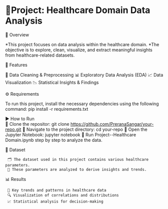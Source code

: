 # 🏥Project: Healthcare Domain Data Analysis
📌 Overview

*This project focuses on data analysis within the healthcare domain.
*The objective is to explore, clean, visualize, and extract meaningful insights from healthcare-related datasets.

🚀 Features

🧼 Data Cleaning & Preprocessing
📊 Exploratory Data Analysis (EDA)
📈 Data Visualization
📉 Statistical Insights & Findings

⚙️ Requirements

To run this project, install the necessary dependencies using the following command:
     pip install -r requirements.txt

 ▶️ How to Run  
 🔹 Clone the repositor:
     git clone https://github.com/PreranaSangar/your-repo.git
 🔹 Navigate to the project directory:
     cd your-repo
 🔹 Open the Jupyter Notebook:
     jupyter notebook
 🔹 Run Project--Healthcare Domain.ipynb step by step to analyze the data.   

 📂 Dataset

     🗂️ The dataset used in this project contains various healthcare parameters.
     📌 These parameters are analyzed to derive insights and trends.

📊 Results

     📌 Key trends and patterns in healthcare data
     🔍 Visualization of correlations and distributions
     📈 Statistical analysis for decision-making
  
